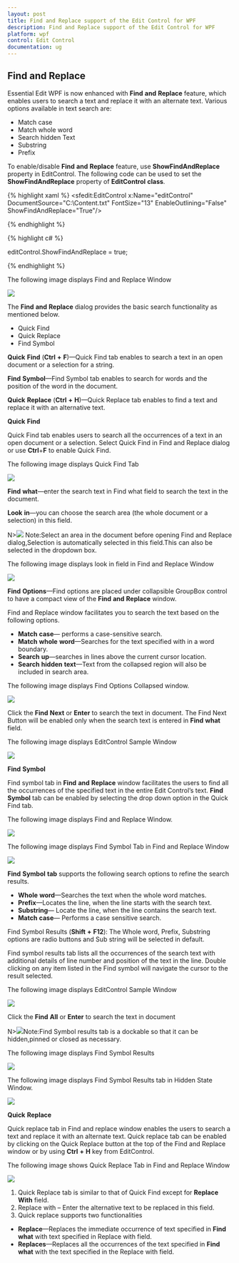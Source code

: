 ```yaml
---
layout: post
title: Find and Replace support of the Edit Control for WPF
description: Find and Replace support of the Edit Control for WPF
platform: wpf
control: Edit Control
documentation: ug
---
```


## Find and Replace

Essential Edit WPF is now enhanced with **Find** **and** **Replace** feature, which enables users to search a text and replace it with an alternate text.  Various options available in text search are: 

* Match case
* Match whole word
* Search hidden Text   
* Substring
* Prefix 


To enable/disable **Find** **and** **Replace** feature, use **ShowFindAndReplace** property in EditControl.
The following code can be used to set the **ShowFindAndReplace** property of **EditControl** **class**.

{% highlight xaml %}
<sfedit:EditControl x:Name="editControl" DocumentSource="C:\Content.txt" FontSize="13" EnableOutlining="False" ShowFindAndReplace="True"/>



{% endhighlight %}

{% highlight c# %}

editControl.ShowFindAndReplace = true;


{% endhighlight %}

The following image displays Find and Replace Window

![](Find-and-Replace_images/Find-and-Replace_img1.jpeg)


The **Find** **and** **Replace** dialog provides the basic search functionality as mentioned below. 

* Quick Find
* Quick Replace
* Find Symbol

**Quick** **Find** (**Ctrl** **+** **F**)—Quick Find tab enables to search a text in an open document or a selection for a string. 

**Find** **Symbol**—Find Symbol tab enables to search for words and the position of the word in the document. 

**Quick** **Replace** (**Ctrl** **+** **H**)—Quick Replace tab enables to find a text and replace it with an alternative text.

**Quick** **Find**

Quick Find tab enables users to search all the occurrences of a text in an open document or a selection. Select Quick Find in Find and Replace dialog or use **Ctrl**+**F** to enable Quick Find. 

The following image displays Quick Find Tab

![](Find-and-Replace_images/Find-and-Replace_img2.jpeg)


**Find** **what**—enter the search text in Find what field to search the text in the document. 

**Look** **in**—you can choose the search area (the whole document or a selection) in this field. 

N>![](Find-and-Replace_images/Find-and-Replace_img3.jpeg)
Note:Select an area in the document before opening Find and Replace dialog,Selection is automatically selected in this field.This can also be selected in the dropdown box.

The following image displays look in field in Find and Replace Window 

![](Find-and-Replace_images/Find-and-Replace_img4.jpeg)


**Find** **Options**—Find options are placed under collapsible GroupBox control to have a compact view of the **Find** **and** **Replace** window.

Find and Replace window facilitates you to search the text based on the following options.

* **Match** **case**— performs a case-sensitive search.
* **Match** **whole** **word**—Searches for the text specified with in a word boundary.
* **Search** **up**—searches in lines above the current cursor location.
* **Search** **hidden** **text**—Text from the collapsed region will also be included in search area.

The following image displays Find Options Collapsed window.

![](Find-and-Replace_images/Find-and-Replace_img5.jpeg)


Click the **Find** **Next** or **Enter** to search the text in document. The Find Next Button will be enabled only when the search text is entered in **Find** **what** field.

The following image displays EditControl Sample Window

![](Find-and-Replace_images/Find-and-Replace_img6.jpeg)


**Find** **Symbol**

Find symbol tab in **Find** **and** **Replace** window facilitates the users to find all the occurrences of the specified text in the entire Edit Control’s text. **Find** **Symbol** tab can be enabled by selecting the drop down option in the Quick Find tab. 

The following image displays Find and Replace Window.

![](Find-and-Replace_images/Find-and-Replace_img7.jpeg)


The following image displays Find Symbol Tab in Find and Replace Window

![](Find-and-Replace_images/Find-and-Replace_img8.jpeg)


**Find** **Symbol** **tab** supports the following search options to refine the search results.

* **Whole** **word**—Searches the text when the whole word matches. 
* **Prefix**—Locates the line, when the line starts with the search text.
* **Substring**— Locate the line, when the line contains the search text.
* **Match** **case**— Performs a case sensitive search. 

Find Symbol Results (**Shift** **+** **F12**): The Whole word, Prefix, Substring options are radio buttons and Sub string will be selected in default. 

Find symbol results tab lists all the occurrences of the search text with additional details of line number and position of the text in the line. Double clicking on any item listed in the Find symbol will navigate the cursor to the result selected.

The following image displays EditControl Sample Window

![](Find-and-Replace_images/Find-and-Replace_img9.jpeg)


Click the **Find** **All** or **Enter** to search the text in document

N>![](Find-and-Replace_images/Find-and-Replace_img10.jpeg)Note:Find Symbol results tab is a dockable so that it can be hidden,pinned or closed as necessary.

The following image displays Find Symbol Results

![](Find-and-Replace_images/Find-and-Replace_img11.jpeg)



The following image displays Find Symbol Results tab in Hidden State Window.

![](Find-and-Replace_images/Find-and-Replace_img12.jpeg)


**Quick** **Replace**

Quick replace tab in Find and replace window enables the users to search a text and replace it with an alternate text. Quick replace tab can be enabled by clicking on the Quick Replace button at the top of the Find and Replace window or by using **Ctrl** **+** **H** key from EditControl.

The following image shows Quick Replace Tab in Find and Replace Window 




![](Find-and-Replace_images/Find-and-Replace_img13.jpeg)


1. Quick Replace tab is similar to that of Quick Find except for **Replace** **With** field.
2. Replace with – Enter the alternative text to be replaced in this field.
3. Quick replace supports two functionalities
* **Replace**—Replaces the immediate occurrence of text specified in **Find** **what** with text specified in Replace with field.
* **Replaces**—Replaces all the occurrences of the text specified in **Find** **what** with the text specified in the Replace with field. 

